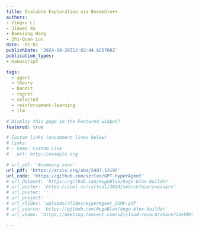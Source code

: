 ```yaml
---
title: Scalable Exploration via Ensemble++
authors:
- Yingru Li
- Jiawei Xu
- Baoxiang Wang
- Zhi-Quan Luo
date: -01-01
publishDate: '2024-10-26T12:02:44.625700Z'
publication_types:
- manuscript

tags:
  - agent
  - theory
  - bandit
  - regret
  - selected
  - reinforcement-learning
  - llm

# Display this page in the Featured widget?
featured: true

# Custom links (uncomment lines below)
# links:
# - name: Custom Link
#   url: http://example.org

# url_pdf: '#comming-soon'
url_pdf: 'https://arxiv.org/abs/2407.13195'
url_code: 'https://github.com/szrlee/GPT-HyperAgent'
# url_dataset: 'https://github.com/HugoBlox/hugo-blox-builder'
# url_poster: 'https://icml.cc/virtual/2024/search?query=yingru'
# url_poster: ''
# url_project: ''
# url_slides: 'uploads/slides/HyperAgent_ISMP.pdf'
# url_source: 'https://github.com/HugoBlox/hugo-blox-builder'
# url_video: 'https://meeting.tencent.com/v2/cloud-record/share?id=VBA718MUvruzY8OnuGI95X8pXtzeK3DooYLckwPKh4M&from=3&record_type=1&is-single=true'

---
```

